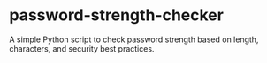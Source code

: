 # password-strength-checker
A simple Python script to check password strength based on length, characters, and security best practices.

